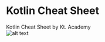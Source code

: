 # Kotlin Cheat Sheet

Kotlin Cheat Sheet by Kt. Academy  
![alt text](https://gitlab.com/CLEFFY/kotlin-cheat-sheet/raw/master/kotlin_cheat_sheet_1.png)